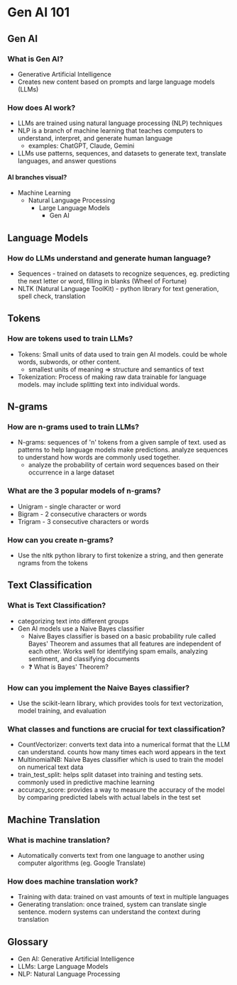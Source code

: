 # Gen AI 101

## Gen AI

### What is Gen AI?

- Generative Artificial Intelligence
- Creates new content based on prompts and large language models (LLMs)

### How does AI work?

- LLMs are trained using natural language processing (NLP) techniques
- NLP is a branch of machine learning that teaches computers to understand, interpret, and generate human language
  - examples: ChatGPT, Claude, Gemini
- LLMs use patterns, sequences, and datasets to generate text, translate languages, and answer questions

#### AI branches visual?

- Machine Learning
  - Natural Language Processing
    - Large Language Models
      - Gen AI

## Language Models

### How do LLMs understand and generate human language?

- Sequences - trained on datasets to recognize sequences, eg. predicting the next letter or word, filling in blanks (Wheel of Fortune)
- NLTK (Natural Language ToolKit) - python library for text generation, spell check, translation

## Tokens

### How are tokens used to train LLMs?

- Tokens: Small units of data used to train gen AI models. could be whole words, subwords, or other content.
  - smallest units of meaning => structure and semantics of text
- Tokenization: Process of making raw data trainable for language models. may include splitting text into individual words.

## N-grams

### How are n-grams used to train LLMs?

- N-grams: sequences of 'n' tokens from a given sample of text. used as patterns to help language models make predictions. analyze sequences to understand how words are commonly used together.
  - analyze the probability of certain word sequences based on their occurrence in a large dataset

### What are the 3 popular models of n-grams?

- Unigram - single character or word
- Bigram - 2 consecutive characters or words
- Trigram - 3 consecutive characters or words

### How can you create n-grams?

- Use the nltk python library to first tokenize a string, and then generate ngrams from the tokens

## Text Classification

### What is Text Classification?

- categorizing text into different groups
- Gen AI models use a Naive Bayes classifier
  - Naive Bayes classifier is based on a basic probability rule called Bayes' Theorem and assumes that all features are independent of each other. Works well for identifying spam emails, analyzing sentiment, and classifying documents
  - ❓ What is Bayes' Theorem?

### How can you implement the Naive Bayes classifier?

- Use the scikit-learn library, which provides tools for text vectorization, model training, and evaluation

### What classes and functions are crucial for text classification?

- CountVectorizer: converts text data into a numerical format that the LLM can understand. counts how many times each word appears in the text
- MultinomialNB: Naive Bayes classifier which is used to train the model on numerical text data
- train_test_split: helps split dataset into training and testing sets. commonly used in predictive machine learning
- accuracy_score: provides a way to measure the accuracy of the model by comparing predicted labels with actual labels in the test set

## Machine Translation
### What is machine translation?
- Automatically converts text from one language to another using computer algorithms (eg. Google Translate)

### How does machine translation work?
- Training with data: trained on vast amounts of text in multiple languages
- Generating translation: once trained, system can translate single sentence. modern systems can understand the context during translation

## Glossary

- Gen AI: Generative Artificial Intelligence
- LLMs: Large Language Models
- NLP: Natural Language Processing
